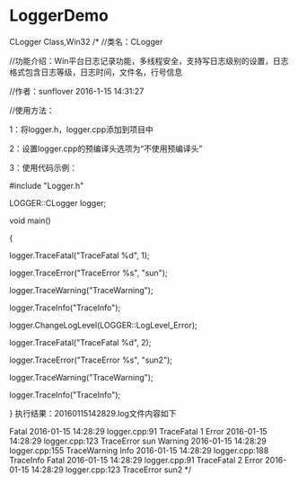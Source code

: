 # LoggerDemo
CLogger Class,Win32
/*
//类名：CLogger

//功能介绍：Win平台日志记录功能，多线程安全，支持写日志级别的设置，日志格式包含日志等级，日志时间，文件名，行号信息

//作者：sunflover 2016-1-15 14:31:27

//使用方法：

1：将logger.h，logger.cpp添加到项目中

2：设置logger.cpp的预编译头选项为“不使用预编译头”

3：使用代码示例：

#include "Logger.h"

LOGGER::CLogger logger;

void main()

{

logger.TraceFatal("TraceFatal %d", 1);

logger.TraceError("TraceError %s", "sun");

logger.TraceWarning("TraceWarning");

logger.TraceInfo("TraceInfo");

logger.ChangeLogLevel(LOGGER::LogLevel_Error);

logger.TraceFatal("TraceFatal %d", 2);

logger.TraceError("TraceError %s", "sun2");

logger.TraceWarning("TraceWarning");

logger.TraceInfo("TraceInfo");

}
执行结果：20160115142829.log文件内容如下

Fatal	2016-01-15 14:28:29 logger.cpp:91	TraceFatal 1
Error	2016-01-15 14:28:29 logger.cpp:123	TraceError sun
Warning	2016-01-15 14:28:29 logger.cpp:155	TraceWarning
Info	2016-01-15 14:28:29 logger.cpp:188	TraceInfo
Fatal	2016-01-15 14:28:29 logger.cpp:91	TraceFatal 2
Error	2016-01-15 14:28:29 logger.cpp:123	TraceError sun2
*/
